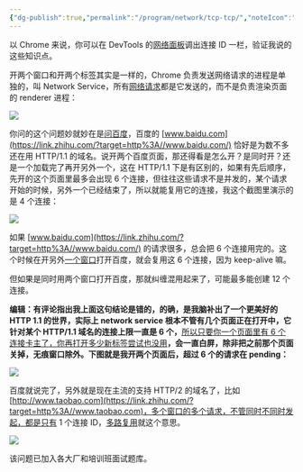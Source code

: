 ```yaml
---
{"dg-publish":true,"permalink":"/program/network/tcp-tcp/","noteIcon":""}
---
```






以 Chrome 来说，你可以在 DevTools 的[网络面板](https://www.zhihu.com/search?q=%E7%BD%91%E7%BB%9C%E9%9D%A2%E6%9D%BF&search_source=Entity&hybrid_search_source=Entity&hybrid_search_extra=%7B%22sourceType%22%3A%22answer%22%2C%22sourceId%22%3A2688086521%7D)调出连接 ID 一栏，验证我说的这些知识点。

开两个窗口和开两个标签其实是一样的，Chrome 负责发送网络请求的进程是单独的，叫 Network Service，所有[网络请求](https://www.zhihu.com/search?q=%E7%BD%91%E7%BB%9C%E8%AF%B7%E6%B1%82&search_source=Entity&hybrid_search_source=Entity&hybrid_search_extra=%7B%22sourceType%22%3A%22answer%22%2C%22sourceId%22%3A2688086521%7D)都是它发送的，而不是负责渲染页面的 renderer 进程：

![](https://picx.zhimg.com/80/v2-d910c3634c0109fbed35869263bf8ffc_720w.webp?source=2c26e567)

你问的这个问题妙就妙在是[问百度](https://www.zhihu.com/search?q=%E9%97%AE%E7%99%BE%E5%BA%A6&search_source=Entity&hybrid_search_source=Entity&hybrid_search_extra=%7B%22sourceType%22%3A%22answer%22%2C%22sourceId%22%3A2688086521%7D)，百度的 [www.baidu.com](https://link.zhihu.com/?target=http%3A//www.baidu.com/) 恰好是为数不多还在用 HTTP/1.1 的域名。说开两个百度页面，那还得看是怎么开？是同时开？还是一个加载完了再开另外一个，这在 HTTP/1.1 下是有区别的，如果有先后顺序，先开的这个页面里最多会出现 6 个连接，但往往这些请求不是并发的，某个请求开始的时候，另外一个已经结束了，所以就能复用它的连接，我这个截图里演示的是 4 个连接：

![](https://pica.zhimg.com/80/v2-95c692005794c048c3f6541e09128467_720w.webp?source=2c26e567)

如果 [www.baidu.com](https://link.zhihu.com/?target=http%3A//www.baidu.com/) 的请求很多，总会把 6 个连接用完的。这个时候在开另外[一个窗口](https://www.zhihu.com/search?q=%E4%B8%80%E4%B8%AA%E7%AA%97%E5%8F%A3&search_source=Entity&hybrid_search_source=Entity&hybrid_search_extra=%7B%22sourceType%22%3A%22answer%22%2C%22sourceId%22%3A2688086521%7D)打开百度，就会复用这 6 个连接，因为 keep-alive 嘛。

但如果是同时用两个窗口打开百度，那就纠缠混用起来了，可能最多能创建 12 个连接。

**编辑：有评论指出我上面这句结论是错的，的确，是我脑补出了一个更美好的 HTTP 1.1 的世界，实际上 network service 根本不管有几个页面正在打开中，它针对某个 HTTP/1.1 域名的连接上限一直是 6 个，**[所以只要你一个页面里有 6 个连接卡主了，你再打开多少新标签尝试也没用](https://link.zhihu.com/?target=https%3A//source.chromium.org/chromium/chromium/src/%2B/main%3Aservices/network/resource_scheduler/resource_scheduler.cc%3Bl%3D766)**，会一直白屏，除非把之前那个页面关掉，无痕窗口除外。下图就是我开两个页面后，超过 6 个的请求在 pending：** 

![](https://picx.zhimg.com/80/v2-eceec31f081830042c8baf89aeebcbfb_720w.webp?source=2c26e567)

百度就说完了，另外就是现在主流的支持 HTTP/2 的域名了，比如 [http://www.taobao.com](https://link.zhihu.com/?target=http%3A//www.taobao.com)，多个窗口的多个请求，不管同时不同时发起，都是只有 1 个连接 ID，[多路复用](https://www.zhihu.com/search?q=%E5%A4%9A%E8%B7%AF%E5%A4%8D%E7%94%A8&search_source=Entity&hybrid_search_source=Entity&hybrid_search_extra=%7B%22sourceType%22%3A%22answer%22%2C%22sourceId%22%3A2688086521%7D)就这个意思。

![](https://picx.zhimg.com/80/v2-f2945e08a1086b5b057d795c0e20eb2f_720w.webp?source=2c26e567)

该问题已加入各大厂和培训班面试题库。

